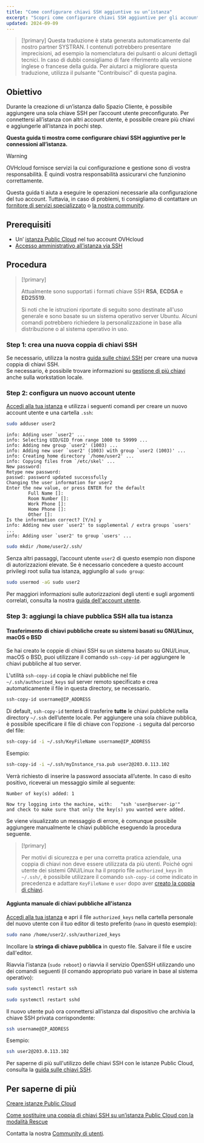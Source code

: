 ```yaml
---
title: "Come configurare chiavi SSH aggiuntive su un’istanza"
excerpt: "Scopri come configurare chiavi SSH aggiuntive per gli account utente e aggiungerle alla tua istanza Public Cloud"
updated: 2024-09-09
---
```


> [!primary]
> Questa traduzione è stata generata automaticamente dal nostro partner SYSTRAN. I contenuti potrebbero presentare imprecisioni, ad esempio la nomenclatura dei pulsanti o alcuni dettagli tecnici. In caso di dubbi consigliamo di fare riferimento alla versione inglese o francese della guida. Per aiutarci a migliorare questa traduzione, utilizza il pulsante "Contribuisci" di questa pagina.
>

## Obiettivo

Durante la creazione di un’istanza dallo Spazio Cliente, è possibile aggiungere una sola chiave SSH per l’account utente preconfigurato. Per connettersi all’istanza con altri account utente, è possibile creare più chiavi e aggiungerle all’istanza in pochi step.

**Questa guida ti mostra come configurare chiavi SSH aggiuntive per le connessioni all’istanza.**

> [!warning]
> OVHcloud fornisce servizi la cui configurazione e gestione sono di vostra responsabilità. È quindi vostra responsabilità assicurarvi che funzionino correttamente.
>
> Questa guida ti aiuta a eseguire le operazioni necessarie alla configurazione del tuo account. Tuttavia, in caso di problemi, ti consigliamo di contattare un [fornitore di servizi specializzato](/links/partner) o [la nostra community](/links/community).
>

## Prerequisiti

- Un’ [istanza Public Cloud](/links/public-cloud/public-cloud) nel tuo account OVHcloud
- [Accesso amministrativo all’istanza via SSH](/pages/public_cloud/compute/creating-ssh-keys-pci#login-linux)

## Procedura

> [!primary]
>
> Attualmente sono supportati i formati chiave SSH **RSA**, **ECDSA** e **ED25519**.
>
> Si noti che le istruzioni riportate di seguito sono destinate all'uso generale e sono basate su un sistema operativo server Ubuntu. Alcuni comandi potrebbero richiedere la personalizzazione in base alla distribuzione o al sistema operativo in uso.
>

### Step 1: crea una nuova coppia di chiavi SSH

Se necessario, utilizza la nostra [guida sulle chiavi SSH](/pages/public_cloud/compute/creating-ssh-keys-pci) per creare una nuova coppia di chiavi SSH.  
Se necessario, è possibile trovare informazioni su [gestione di più chiavi](/pages/public_cloud/compute/creating-ssh-keys-pci#create-ssh-key) anche sulla workstation locale.

### Step 2: configura un nuovo account utente

[Accedi alla tua istanza](/pages/public_cloud/compute/public-cloud-first-steps#connect-to-instance) e utilizza i seguenti comandi per creare un nuovo account utente e una cartella `.ssh`:

```bash
sudo adduser user2
```

```console
info: Adding user `user2' ...
info: Selecting UID/GID from range 1000 to 59999 ...
info: Adding new group `user2' (1003) ...
info: Adding new user `user2' (1003) with group `user2 (1003)' ...
info: Creating home directory `/home/user2' ...
info: Copying files from `/etc/skel' ...
New password: 
Retype new password:
passwd: password updated successfully
Changing the user information for user2
Enter the new value, or press ENTER for the default
        Full Name []:
        Room Number []:
        Work Phone []: 
        Home Phone []: 
        Other []: 
Is the information correct? [Y/n] y
info: Adding new user `user2' to supplemental / extra groups `users' ...
info: Adding user `user2' to group `users' ...
```

```bash
sudo mkdir /home/user2/.ssh/
```

Senza altri passaggi, l’account utente `user2` di questo esempio non dispone di autorizzazioni elevate. Se è necessario concedere a questo account privilegi root sulla tua istanza, aggiungilo al `sudo group`:

```bash
sudo usermod -aG sudo user2
```

Per maggiori informazioni sulle autorizzazioni degli utenti e sugli argomenti correlati, consulta la nostra [guida dell'account utente](/pages/bare_metal_cloud/dedicated_servers/changing_root_password_linux_ds).

### Step 3: aggiungi la chiave pubblica SSH alla tua istanza

#### Trasferimento di chiavi pubbliche create su sistemi basati su GNU/Linux, macOS o BSD

Se hai creato le coppie di chiavi SSH su un sistema basato su GNU/Linux, macOS o BSD, puoi utilizzare il comando `ssh-copy-id` per aggiungere le chiavi pubbliche al tuo server.

L'utilità `ssh-copy-id` copia le chiavi pubbliche nel file `~/.ssh/authorized_keys` sul server remoto specificato e crea automaticamente il file in questa directory, se necessario.

```bash
ssh-copy-id username@IP_ADDRESS
```

Di default, `ssh-copy-id` tenterà di trasferire **tutte** le chiavi pubbliche nella directory `~/.ssh` dell’utente locale. Per aggiungere una sola chiave pubblica, è possibile specificare il file di chiave con l'opzione `-i` seguita dal percorso del file:

```bash
ssh-copy-id -i ~/.ssh/KeyFileName username@IP_ADDRESS
```

Esempio:

```bash
ssh-copy-id -i ~/.ssh/myInstance_rsa.pub user2@203.0.113.102
```

Verrà richiesto di inserire la password associata all’utente. In caso di esito positivo, riceverai un messaggio simile al seguente:

```console
Number of key(s) added: 1

Now try logging into the machine, with:   "ssh 'user@server-ip'"
and check to make sure that only the key(s) you wanted were added.
```

Se viene visualizzato un messaggio di errore, è comunque possibile aggiungere manualmente le chiavi pubbliche eseguendo la procedura seguente.

> [!primary]
>
> Per motivi di sicurezza e per una corretta pratica aziendale, una coppia di chiavi non deve essere utilizzata da più utenti. Poiché ogni utente dei sistemi GNU/Linux ha il proprio file `authorized_keys` in `~/.ssh/`, è possibile utilizzare il comando `ssh-copy-id` come indicato in precedenza e adattare `KeyFileName` e `user` dopo aver [creato la coppia di chiavi](/pages/public_cloud/compute/creating-ssh-keys-pci#create-ssh-key).
>

#### Aggiunta manuale di chiavi pubbliche all'istanza

[Accedi alla tua istanza](/pages/public_cloud/compute/public-cloud-first-steps#connect-to-instance) e apri il file `authorized_keys` nella cartella personale del nuovo utente con il tuo editor di testo preferito (`nano` in questo esempio):

```bash
sudo nano /home/user2/.ssh/authorized_keys
```

Incollare la **stringa di chiave pubblica** in questo file. Salvare il file e uscire dall'editor.

Riavvia l’istanza (`sudo reboot`) o riavvia il servizio OpenSSH utilizzando uno dei comandi seguenti (il comando appropriato può variare in base al sistema operativo):

```bash
sudo systemctl restart ssh
```

```bash
sudo systemctl restart sshd
```

Il nuovo utente può ora connettersi all’istanza dal dispositivo che archivia la chiave SSH privata corrispondente:

```bash
ssh username@IP_ADDRESS
```

Esempio:

```bash
ssh user2@203.0.113.102
```

Per saperne di più sull'utilizzo delle chiavi SSH con le istanze Public Cloud, consulta la [guida sulle chiavi SSH](/pages/public_cloud/compute/creating-ssh-keys-pci).

## Per saperne di più

[Creare istanze Public Cloud](/pages/public_cloud/compute/public-cloud-first-steps)

[Come sostituire una coppia di chiavi SSH su un’istanza Public Cloud con la modalità Rescue](/pages/public_cloud/compute/replacing_lost_ssh_key)

Contatta la nostra [Community di utenti](/links/community).
